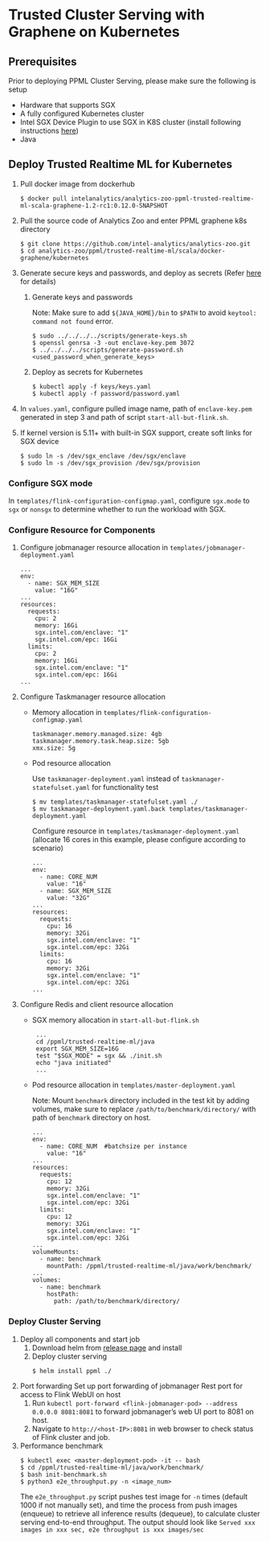 # Trusted Cluster Serving with Graphene on Kubernetes #

## Prerequisites ##
Prior to deploying PPML Cluster Serving, please make sure the following is setup
- Hardware that supports SGX
- A fully configured Kubernetes cluster 
- Intel SGX Device Plugin to use SGX in K8S cluster (install following instructions [here](https://github.com/intel-analytics/analytics-zoo/tree/master/ppml/trusted-realtime-ml/scala/docker-graphene/kubernetes#deploy-the-intel-sgx-device-plugin-for-kubenetes "here"))
- Java

## Deploy Trusted Realtime ML for Kubernetes ##
1. Pull docker image from dockerhub
	```
	$ docker pull intelanalytics/analytics-zoo-ppml-trusted-realtime-ml-scala-graphene-1.2-rc1:0.12.0-SNAPSHOT
	```
2. Pull the source code of Analytics Zoo and enter PPML graphene k8s directory
	```
	$ git clone https://github.com/intel-analytics/analytics-zoo.git
	$ cd analytics-zoo/ppml/trusted-realtime-ml/scala/docker-graphene/kubernetes
	```
3. Generate secure keys and passwords, and deploy as secrets (Refer [here](https://github.com/intel-analytics/analytics-zoo/blob/master/ppml/trusted-realtime-ml/scala/docker-graphene/kubernetes/README.md#secure-keys-and-password) for details)
	1. Generate keys and passwords
		
		Note: Make sure to add `${JAVA_HOME}/bin` to `$PATH` to avoid `keytool: command not found` error.
		```
		$ sudo ../../../../scripts/generate-keys.sh
		$ openssl genrsa -3 -out enclave-key.pem 3072
		$ ../../../../scripts/generate-password.sh <used_password_when_generate_keys>
		```
	2. Deploy as secrets for Kubernetes
		```
		$ kubectl apply -f keys/keys.yaml
		$ kubectl apply -f password/password.yaml
		```

4. In `values.yaml`, configure pulled image name, path of `enclave-key.pem` generated in step 3 and path of script `start-all-but-flink.sh`.
5. If kernel version is 5.11+ with built-in SGX support, create soft links for SGX device
	```
	$ sudo ln -s /dev/sgx_enclave /dev/sgx/enclave
	$ sudo ln -s /dev/sgx_provision /dev/sgx/provision
	```

### Configure SGX mode ###
In `templates/flink-configuration-configmap.yaml`, configure `sgx.mode` to `sgx` or `nonsgx` to determine whether to run the workload with SGX.

### Configure Resource for Components ###
1.  Configure jobmanager resource allocation in `templates/jobmanager-deployment.yaml`
	```
	...
	env:
      - name: SGX_MEM_SIZE
        value: "16G"
	...
    resources:
      requests:
        cpu: 2
        memory: 16Gi
        sgx.intel.com/enclave: "1"
        sgx.intel.com/epc: 16Gi
      limits:
        cpu: 2
        memory: 16Gi
        sgx.intel.com/enclave: "1"
        sgx.intel.com/epc: 16Gi
	...
	```
	
2.  Configure Taskmanager resource allocation
	- Memory allocation in `templates/flink-configuration-configmap.yaml`
		```
		taskmanager.memory.managed.size: 4gb
	    taskmanager.memory.task.heap.size: 5gb
	    xmx.size: 5g
	 	```
	- Pod resource allocation
		
		Use `taskmanager-deployment.yaml` instead of `taskmanager-statefulset.yaml` for functionality test
		```
		$ mv templates/taskmanager-statefulset.yaml ./
		$ mv taskmanager-deployment.yaml.back templates/taskmanager-deployment.yaml
		``` 
		Configure resource in `templates/taskmanager-deployment.yaml` (allocate 16 cores in this example, please configure according to scenario)
		```
		...
		env:
	      - name: CORE_NUM
	        value: "16"
	      - name: SGX_MEM_SIZE
	        value: "32G"
		...
	    resources:
	      requests:
	        cpu: 16
	        memory: 32Gi
	        sgx.intel.com/enclave: "1"
	        sgx.intel.com/epc: 32Gi
	      limits:
	        cpu: 16
	        memory: 32Gi
	        sgx.intel.com/enclave: "1"
	        sgx.intel.com/epc: 32Gi
		...
		```
3. Configure Redis and client resource allocation
   - SGX memory allocation in `start-all-but-flink.sh`
	   ```
		...
		cd /ppml/trusted-realtime-ml/java
		export SGX_MEM_SIZE=16G
		test "$SGX_MODE" = sgx && ./init.sh
		echo "java initiated"
		...
		```
   - Pod resource allocation in `templates/master-deployment.yaml`
		 
		Note: Mount `benchmark` directory included in the test kit by adding volumes, make sure to replace `/path/to/benchmark/directory/` with path of `benchmark` directory on host.
		```
		...
		env:
	      - name: CORE_NUM  #batchsize per instance
	        value: "16"
		...
	    resources:
	      requests:
	        cpu: 12
	        memory: 32Gi
	        sgx.intel.com/enclave: "1"
	        sgx.intel.com/epc: 32Gi
	      limits:
	        cpu: 12
	        memory: 32Gi
	        sgx.intel.com/enclave: "1"
	        sgx.intel.com/epc: 32Gi
		...
		volumeMounts:
		  - name: benchmark
	        mountPath: /ppml/trusted-realtime-ml/java/work/benchmark/
		...
		volumes:
		  - name: benchmark
	        hostPath:
	          path: /path/to/benchmark/directory/
		```

### Deploy Cluster Serving ###
1. Deploy all components and start job
	1. Download helm from [release page](https://github.com/helm/helm/releases) and install
	2. Deploy cluster serving
		```
		$ helm install ppml ./
		```   
2. Port forwarding
   Set up port forwarding of jobmanager Rest port for access to Flink WebUI on host
   1. Run `kubectl port-forward <flink-jobmanager-pod> --address 0.0.0.0 8081:8081` to forward jobmanager’s web UI port to 8081 on host.
   2. Navigate to `http://<host-IP>:8081` in web browser to check status of Flink cluster and job.
3. Performance benchmark
	```
	$ kubectl exec <master-deployment-pod> -it -- bash
	$ cd /ppml/trusted-realtime-ml/java/work/benchmark/
	$ bash init-benchmark.sh
	$ python3 e2e_throughput.py -n <image_num>
	```
	The `e2e_throughput.py` script pushes test image for `-n` times (default 1000 if not manually set), and time the process from push images (enqueue) to retrieve all inference results (dequeue), to calculate cluster serving end-to-end throughput. The output should look like `Served xxx images in xxx sec, e2e throughput is xxx images/sec`